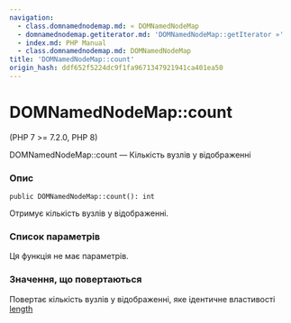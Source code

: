 ```yaml
---
navigation:
  - class.domnamednodemap.md: « DOMNamedNodeMap
  - domnamednodemap.getiterator.md: 'DOMNamedNodeMap::getIterator »'
  - index.md: PHP Manual
  - class.domnamednodemap.md: DOMNamedNodeMap
title: 'DOMNamedNodeMap::count'
origin_hash: ddf652f5224dc9f1fa9671347921941ca401ea50
---
```

# DOMNamedNodeMap::count

(PHP 7 >= 7.2.0, PHP 8)

DOMNamedNodeMap::count — Кількість вузлів у відображенні

### Опис

```methodsynopsis
public DOMNamedNodeMap::count(): int
```

Отримує кількість вузлів у відображенні.

### Список параметрів

Ця функція не має параметрів.

### Значення, що повертаються

Повертає кількість вузлів у відображенні, яке ідентичне властивості [length](class.domnamednodemap.md#domnamednodemap.props.length)
